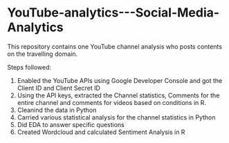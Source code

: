 # YouTube-analytics---Social-Media-Analytics
This repository contains one YouTube channel analysis who posts contents on the travelling domain.

Steps followed:
  1. Enabled the YouTube APIs using Google Developer Console and got the Client ID and Client Secret ID
  2. Using the API keys, extracted the Channel statistics, Comments for the entire channel and comments for videos based on conditions in R.
  3. Cleanind the data in Python
  4. Carried various statistical analysis for the channel statistics in Python
  5. Did EDA to answer specific questions
  6. Created Wordcloud and calculated Sentiment Analysis in R
  
